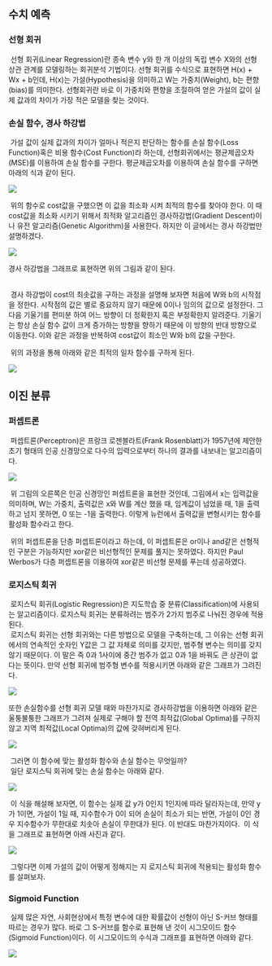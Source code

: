<h2 id="-">수치 예측</h2>

<h3 id="-">선형 회귀</h3>

&nbsp;선형 회귀(Linear Regression)란 종속 변수 y와 한 개 이상의 독립 변수 X와의 선형 상관 관계를 모델링하는 회귀분석 기법이다.
선형 회귀를 수식으로 표현하면 H(x) + Wx + b인데, H(x)는 가설(Hypothesis)을 의미하고 W는 가중치(Weight), b는 편향(bias)를 의미한다.
선형회귀란 바로 이 가중치와 편향을 조절하여 얻은 가설의 값이 실제 값과의 차이가 가장 적은 모델을 찾는 것이다.

<h3 id="-">손실 함수, 경사 하강법</h3>

&nbsp;가설 값이 실제 값과의 차이가 얼마나 적은지 판단하는 함수를 손실 함수(Loss Function)혹은 비용 함수(Cost Function)라 하는데, 선형회귀에서는 평균제곱오차(MSE)를 이용하여 손실 함수를 구한다. 평균제곱오차를 이용하여 손실 함수를 구하면 아래의 식과 같이 된다. 

<p><img src="/Image/cost_function.png"></p>

&nbsp;위의 함수로 cost값을 구했으면 이 값을 최소화 시켜 최적의 함수를 찾아야 한다. 이 때 cost값을 최소화 시키기 위해서 최적화 알고리즘인 경사하강법(Gradient Descent)이나 유전 알고리즘(Genetic Algorithm)을 사용한다. 하지만 이 글에서는 경사 하강법만 설명하겠다.

<p><img src="/Image/GradientDescent.png"></p>

경사 하강법을 그래프로 표현하면 위의 그림과 같이 된다.

<br>&nbsp;경사 하강법이 cost의 최솟값을 구하는 과정을 설명해 보자면 처음에 W와 b의 시작점을 정한다. 시작점의 값은 별로 중요하지 않기 때문에 0이나 임의의 값으로 설정한다. 그 다음 기울기를 편미분 하여 어느 방향이 더 정확한지 혹은 부정확한지 알려준다. 기울기는 항상 손실 함수 값이 크게 증가하는 방향을 향하기 때문에 이 방향의 반대 방향으로 이동한다. 이와 같은 과정을 반복하여 cost값이 최소인 W와 b의 값을 구한다.

&nbsp;위의 과정을 통해 아래와 같은 최적의 일차 함수를 구하게 된다.

<p><img src="/Image/Linear_Regression.png"></p>

<h2 id="-">이진 분류</h2>

<h3 id="-">퍼셉트론</h3>

&nbsp;퍼셉트론(Perceptron)은 프랑크 로젠블라트(Frank Rosenblatt)가 1957년에 제안한 초기 형태의 인공 신경망으로 다수의 입력으로부터 하나의 결과를 내보내는 알고리즘이다.

<p><img src="/Image/Perceptrons.jpg"></p>

&nbsp;위 그림의 오른쪽은 인공 신경망인 퍼셉트론을 표현한 것인데, 그림에서 x는 입력값을 의미하며, W는 가중치, 출력값은 x와 W를 계산 했을 때, 임계값이 넘었을 때, 1을 출력하고 넘지 못하면, 0 또는 -1을 출력한다. 이렇게 뉴런에서 출력값을 변형시키는 함수를 활성화 함수라고 한다.

&nbsp;위의 퍼셉트론을 단층 퍼셉트론이라고 하는데, 이 퍼셉트론은 or이나 and같은 선형적인 구분은 가능하지만 xor같은 비선형적인 문제를 풀지는 못하였다. 하지만 Paul Werbos가 다층 퍼셉트론을 이용하여 xor같은 비선형 문제를 푸는데 성공하였다.

<h3 id="-">로지스틱 회귀</h3>

&nbsp;로지스틱 회귀(Logistic Regression)은 지도학습 중 분류(Classification)에 사용되는 알고리즘이다. 로지스틱 회귀는 분류하려는 범주가 2가지 범주로 나눠진 경우에 적용된다.
<br>&nbsp;로지스틱 회귀는 선형 회귀와는 다른 방법으로 모델을 구축하는데, 그 이유는 선형 회귀에서의 연속적인 숫자인 Y값은 그 값 자체로 의미를 갖지만, 범주형 변수는 의미를 갖지 않기 때문이다. 이 말은 즉 0과 1사이에 중간 범주가 없고 0과 1을 바꿔도 큰 상관이 없다는 뜻이다. 만약 선형 회귀에 범주형 변수를 적용시키면 아래와 같은 그래프가 그려진다.

<p><img src="/Image/wrongLogistic.png"></p>

또한 손실함수를 선형 회귀 모델 때와 마찬가지로 경사하강법을 이용하면 아래와 같은 울퉁불퉁한 그래프가 그려져 실제로 구해야 할 전역 최적값(Global Optima)를 구하지 않고 지역 최적값(Local Optima)의 값에 갖혀버리게 된다.

<p><img src="/Image/wrongCost.png"></p>

&nbsp;그러면 이 함수에 맞는 활성화 함수와 손실 함수는 무엇일까?
<br>&nbsp;일단 로지스틱 회귀에 맞는 손실 함수는 아래와 같다.

<p><img src="/Image/Logistic_cost.png"></p>

&nbsp;이 식을 해설해 보자면, 이 함수는 실제 값 y가 0인지 1인지에 따라 달라자는데, 만약 y가 1이면, 가설이 1일 때, 지수함수가 0이 되어 손실이 최소가 되는 반면, 가설이 0인 경우 지수함수가 무한대로 치솟아 손실이 무한대가 된다. 이 반대도 마찬가지이다.
&nbsp;이 식을 그래프로 표현하면 아래 사진과 같다.

<p><img src="/Image/Logistic_cost_graph.png"></p>

&nbsp;그렇다면 이제 가설의 값이 어떻게 정해지는 지 로지스틱 회귀에 적용되는 활성화 함수를 살펴보자.

<h3 id="-">Sigmoid Function</h3>

&nbsp;실제 많은 자연, 사회현상에서 특정 변수에 대한 확률값이 선형이 아닌 S-커브 형태를 따르는 경우가 많다. 바로 그 S-커브를 함수로 표현해 낸 것이 시그모이드 함수(Sigmoid Function)이다. 이 시그모이드의 수식과 그래프를 표현하면 아래와 같다.

<p><img src="/Image/ANN_Sigmoid.png"></p>


